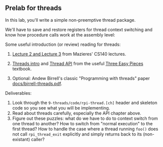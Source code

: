 ## Prelab for threads


In this lab, you'll write a simple non-preemptive thread package.

We'll have to save and restore registers for thread context switching
and know how procedure calls work at the assembly level:

Some useful introduction (or review) reading for threads:
  1. [Lecture 2 and Lecture 3](https://www.scs.stanford.edu/18wi-cs140/notes/) from Mazieres'
     CS140 lectures.
  2. [Threads intro](http://pages.cs.wisc.edu/~remzi/OSTEP/threads-intro.pdf)
     and [Thread API](http://pages.cs.wisc.edu/~remzi/OSTEP/threads-api.pdf)
     from the useful [Three Easy Pieces](http://pages.cs.wisc.edu/~remzi/OSTEP/#book-chapters)
     textbook.

  3. Optional: Andew Birrell's classic "Programming with threads" paper 
     [docs/birrell-threads.pdf](docs/birrell-threads.pdf).

Deliverables:
  1. Look through the `9-threads/code/rpi-thread.[ch]` header and skeleton code
     so you see what you will be implementing.
  2. Read about threads carefully, especially the API chapter above.  
  3. Figure out these puzzles: what do we have to do to context
     switch from one thread to another?  How to switch from "normal
     execution" to the first thread?  How to handle the case where a
     thread running `foo()` does not call `rpi_thread_exit` explicitly
     and simply returns back to its (non-existant) caller?
